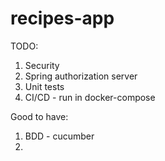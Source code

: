 # recipes-app

TODO:
1. Security
2. Spring authorization server
3. Unit tests
4. CI/CD - run in docker-compose

Good to have:
1. BDD - cucumber
2. 